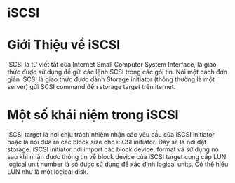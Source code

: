 iSCSI
=====

# Giới Thiệu về iSCSI 

iSCSI là từ viết tắt của Internet Small Computer System Interface, là giao thức được sử dụng để gửi các lệnh SCSI trong các gói tin. Nói một cách đơn giản iSCSI là giao thức được dành Storage initiator (thông thường là một server) gửi SCSI command đến storage target trên iternet.

# Một số khái niệm trong iSCSI

iSCSI target là nơi chịu trách nhiệm nhận các yêu cầu của iSCSI initiator hoặc là nói đưa ra các block size cho iSCSI initiator. Đây sẽ là nơi đặt storage.
iSCSI initiator nơi import các block device, format và sử dụng nó sau khi nhận được thông tin về block device của iSCSI target cung cấp 
LUN logical unit number là số được sử dụng để xác định logical units. Có thể hiểu LUN như là một logical disk. 


